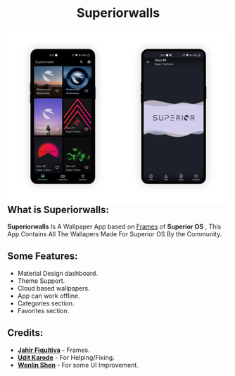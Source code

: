 <h1 align="center">Superiorwalls</h1>

<img src="superiorwalls.png" align="right">

## What is Superiorwalls:

**Superiorwalls** Is A Wallpaper App based on [Frames](https://github.com/jahirfiquitiva/Frames) of **Superior OS** , This App Contains All The Wallapers Made For Superior OS By the Community.

## Some Features:

- Material Design dashboard.
- Theme Support.
- Cloud based wallpapers.
- App can work offline.
- Categories section.
- Favorites section.

## Credits:

- [**Jahir Fiquitiva**](https://github.com/jahirfiquitiva) - Frames.
- [**Udit Karode**](https://github.com/uditkarode) - For Helping/Fixing.
- [**Wenlin Shen**](https://github.com/hugwalk) - For some UI Improvement.
